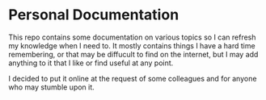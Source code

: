 # Personal Documentation

This repo contains some documentation on various topics so I can refresh my knowledge when I need to. It mostly contains things I have a hard time remembering, or that may be diffucult to find on the internet, but I may add anything to it that I like or find useful at any point.


I decided to put it online at the request of some colleagues and for anyone who may stumble upon it.
